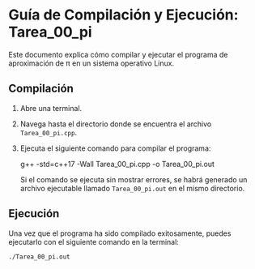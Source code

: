 # Guía de Compilación y Ejecución: Tarea_00_pi

Este documento explica cómo compilar y ejecutar el programa de aproximación de π en un sistema operativo Linux.


## Compilación

1.  Abre una terminal.
2.  Navega hasta el directorio donde se encuentra el archivo `Tarea_00_pi.cpp`.
3.  Ejecuta el siguiente comando para compilar el programa:

    g++ -std=c++17 -Wall Tarea_00_pi.cpp -o Tarea_00_pi.out

    Si el comando se ejecuta sin mostrar errores, se habrá generado un archivo ejecutable llamado `Tarea_00_pi.out` en el mismo directorio.

## Ejecución

Una vez que el programa ha sido compilado exitosamente, puedes ejecutarlo con el siguiente comando en la terminal:

```bash
./Tarea_00_pi.out
```
